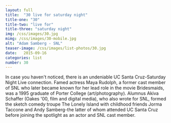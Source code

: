 ```yaml
---
layout: full
title:  "30 live for saturday night"
title-one: "30"
title-two: "live for"
title-three: "saturday night"
img: /css/images/30.jpg
mimg: /css/images/30-mobile.jpg
alt: "Adam Samberg - SNL"
teaser-image: /css/images/list-photos/30.jpg
date:   2015-09-16
categories: list
number: 30
---
```

In case you haven't noticed, there is an undeniable UC Santa Cruz-Saturday Night Live connection. Famed actress Maya Rudolph, a former cast member of SNL who later became known for her lead role in the movie Bridesmaids, was a 1995 graduate of Porter College (art/photography). Alumnus Akiva Schaffer (Oakes '00, film and digital media), who also wrote for SNL, formed the sketch comedy troupe The Lonely Island with childhood friends Jorma Taccone and Andy Samberg-the latter of whom attended UC Santa Cruz before joining the spotlight as an actor and SNL cast member.